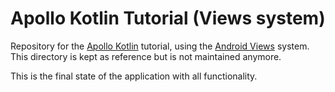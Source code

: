 # Apollo Kotlin Tutorial (Views system)

Repository for the [Apollo Kotlin](https://github.com/apollographql/apollo-kotlin) tutorial, using the [Android Views](https://developer.android.com/develop/ui/views/layout/declaring-layout) system. This directory is kept as reference but is not maintained anymore.

This is the final state of the application with all functionality.

